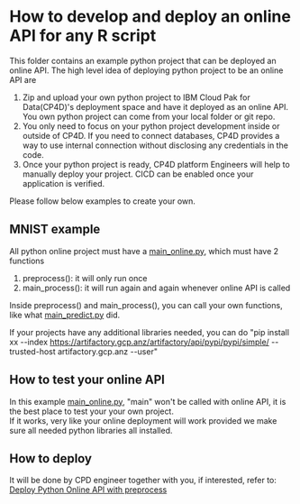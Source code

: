 # How to develop and deploy an online API for any R script

This folder contains an example python project that can be deployed an online API.
The high level idea of deploying python project to be an online API are
1. Zip and upload your own python project to IBM Cloud Pak for Data(CP4D)'s deployment space 
   and have it deployed as an online API. You own python project can come from your local folder or git repo.
2. You only need to focus on your python project development inside or outside of CP4D. 
   If you need to connect databases, 
   CP4D provides a way to use internal connection without disclosing any credentials in the code.
3. Once your python project is ready, CP4D platform Engineers will help to manually deploy your project. 
   CICD can be enabled once your application is verified.
   
Please follow below examples to create your own.

## MNIST example
All python online project must have a [main_online.py](main_online.py), which must have 2 functions
1. preprocess(): it will only run once
2. main_process(): it will run again and again whenever online API is called

Inside preprocess() and main_process(), you can call your own functions, 
like what [main_predict.py](main_predict.py) did. 

If your projects have any additional libraries needed, 
you can do "pip install xx --index https://artifactory.gcp.anz/artifactory/api/pypi/pypi/simple/ --trusted-host artifactory.gcp.anz --user"

## How to test your online API
In this example [main_online.py](main_online.py), 
"main" won't be called with online API, it is the best place to test your your own project.  
If it works, very like your online deployment will work 
provided we make sure all needed python libraries all installed.

## How to deploy
It will be done by CPD engineer together with you, if interested, 
refer to: [Deploy Python Online API with preprocess](../../../deployment_with_wml_client/Deploy%20Python%20Online%20API%20with%20preprocess.md)

